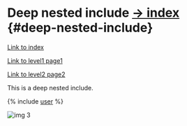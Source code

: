 # Deep nested include [→ index](../index.md) {#deep-nested-include}

[Link to index](../index.md)

[Link to level1 page1](../level1/page1.md)

[Link to level2 page2](../level1/level2/page2.md)

This is a deep nested include.

{% include [user](user.md) %}

![img 3](../_assets/{{img_3}})